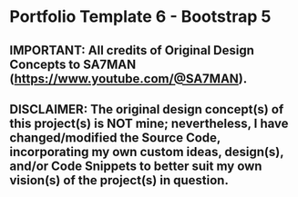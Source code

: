 # Portfolio Template 6 - Bootstrap 5

## IMPORTANT: All credits of Original Design Concepts to SA7MAN (https://www.youtube.com/@SA7MAN).

## DISCLAIMER: The original design concept(s) of this project(s) is NOT mine; nevertheless, I have changed/modified the Source Code, incorporating my own custom ideas, design(s), and/or Code Snippets to better suit my own vision(s) of the project(s) in question.
